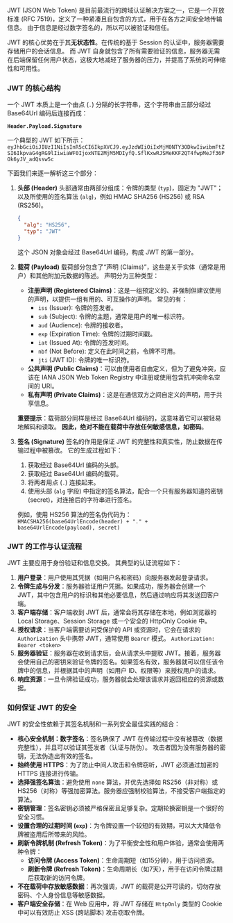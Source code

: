 
JWT (JSON Web Token) 是目前最流行的跨域认证解决方案之一，它是一个开放标准 (RFC 7519)，定义了一种紧凑且自包含的方式，用于在各方之间安全地传输信息。 由于信息是经过数字签名的，所以可以被验证和信任。

JWT 的核心优势在于其**无状态性**。在传统的基于 Session 的认证中，服务器需要存储用户的会话信息。 而 JWT 自身就包含了所有需要验证的信息，服务器无需在后端保留任何用户状态，这极大地减轻了服务器的压力，并提高了系统的可伸缩性和可用性。

### JWT 的核心结构

一个 JWT 本质上是一个由点 (`.`) 分隔的长字符串，这个字符串由三部分经过 Base64Url 编码后连接而成：

**`Header.Payload.Signature`**

一个典型的 JWT 如下所示：
`eyJhbGciOiJIUzI1NiIsInR5cCI6IkpXVCJ9.eyJzdWIiOiIxMjM0NTY3ODkwIiwibmFtZSI6IkpvaG4gRG9lIiwiaWF0IjoxNTE2MjM5MDIyfQ.SflKxwRJSMeKKF2QT4fwpMeJf36POk6yJV_adQssw5c`

下面我们来逐一解析这三个部分：

1.  **头部 (Header)**
    头部通常由两部分组成：令牌的类型 (`typ`)，固定为 "JWT"；以及所使用的签名算法 (`alg`)，例如 HMAC SHA256 (HS256) 或 RSA (RS256)。
    ```json
    {
      "alg": "HS256",
      "typ": "JWT"
    }
    ```
    这个 JSON 对象会经过 Base64Url 编码，构成 JWT 的第一部分。

2.  **载荷 (Payload)**
    载荷部分包含了“声明 (Claims)”，这些是关于实体（通常是用户）和其他附加元数据的陈述。 声明分为三种类型：
    *   **注册声明 (Registered Claims)**：这是一组预定义的、非强制但建议使用的声明，以提供一组有用的、可互操作的声明。 常见的有：
        *   `iss` (Issuer): 令牌的签发者。
        *   `sub` (Subject): 令牌的主题，通常是用户的唯一标识符。
        *   `aud` (Audience): 令牌的接收者。
        *   `exp` (Expiration Time): 令牌的过期时间戳。
        *   `iat` (Issued At): 令牌的签发时间。
        *   `nbf` (Not Before): 定义在此时间之前，令牌不可用。
        *   `jti` (JWT ID): 令牌的唯一标识符。
    *   **公共声明 (Public Claims)**：可以由使用者自由定义，但为了避免冲突，应该在 IANA JSON Web Token Registry 中注册或使用包含抗冲突命名空间的 URI。
    *   **私有声明 (Private Claims)**：这是在通信双方之间自定义的声明，用于共享信息。

    **重要提示**：载荷部分同样是经过 Base64Url 编码的，这意味着它可以被轻易地解码和读取。 **因此，绝对不能在载荷中存放任何敏感信息，如密码**。

3.  **签名 (Signature)**
    签名的作用是保证 JWT 的完整性和真实性，防止数据在传输过程中被篡改。 它的生成过程如下：
    1.  获取经过 Base64Url 编码的头部。
    2.  获取经过 Base64Url 编码的载荷。
    3.  将两者用点 (`.`) 连接起来。
    4.  使用头部 (`alg` 字段) 中指定的签名算法，配合一个只有服务器知道的密钥 (secret)，对连接后的字符串进行签名。

    例如，使用 HS256 算法的签名伪代码为：
    `HMACSHA256(base64UrlEncode(header) + "." + base64UrlEncode(payload), secret)`

### JWT 的工作与认证流程

JWT 主要应用于身份验证和信息交换。 其典型的认证流程如下：

1.  **用户登录**：用户使用其凭据（如用户名和密码）向服务器发起登录请求。
2.  **令牌生成与分发**：服务器验证用户凭据。如果成功，服务器会创建一个 JWT，其中包含用户的标识和其他必要信息，然后通过响应将其发送回客户端。
3.  **客户端存储**：客户端收到 JWT 后，通常会将其存储在本地，例如浏览器的 Local Storage、Session Storage 或一个安全的 HttpOnly Cookie 中。
4.  **授权请求**：当客户端需要访问受保护的 API 或资源时，它会在请求的 `Authorization` 头中携带 JWT，通常使用 `Bearer` 模式。
    `Authorization: Bearer <token>`
5.  **服务器验证**：服务器在收到请求后，会从请求头中提取 JWT。接着，服务器会使用自己的密钥来验证令牌的签名。如果签名有效，服务器就可以信任该令牌中的信息，并根据其中的声明（如用户 ID、权限等）来授权用户的请求。
6.  **响应资源**：一旦令牌验证成功，服务器就会处理该请求并返回相应的资源或数据。

### 如何保证 JWT 的安全

JWT 的安全性依赖于其签名机制和一系列安全最佳实践的结合：

*   **核心安全机制：数字签名**：签名确保了 JWT 在传输过程中没有被篡改（数据完整性），并且可以验证其签发者（认证与防伪）。 攻击者因为没有服务器的密钥，无法伪造出有效的签名。
*   **始终使用 HTTPS**：为了防止中间人攻击和令牌窃听，JWT 必须通过加密的 HTTPS 连接进行传输。
*   **选择强签名算法**：避免使用 `none` 算法，并优先选择如 RS256（非对称）或 HS256（对称）等强加密算法。服务器应强制校验算法，不接受客户端指定的算法。
*   **密钥管理**：签名密钥必须被严格保密且足够复杂。定期轮换密钥是一个很好的安全习惯。
*   **设置合理的过期时间 (`exp`)**：为令牌设置一个较短的有效期，可以大大降低令牌被盗用后所带来的风险。
*   **刷新令牌机制 (Refresh Token)**：为了平衡安全性和用户体验，通常会使用两种令牌：
    *   **访问令牌 (Access Token)**：生命周期短（如15分钟），用于访问资源。
    *   **刷新令牌 (Refresh Token)**：生命周期长（如7天），用于在访问令牌过期后获取新的访问令牌。
*   **不在载荷中存放敏感数据**：再次强调，JWT 的载荷是公开可读的，切勿存放密码、个人身份信息等敏感数据。
*   **客户端安全存储**：在 Web 应用中，将 JWT 存储在 `HttpOnly` 类型的 Cookie 中可以有效防止 XSS (跨站脚本) 攻击窃取令牌。
